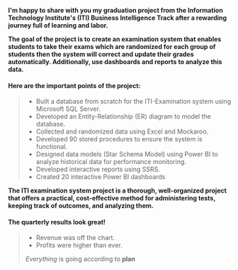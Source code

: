 **I'm happy to share with you my graduation project from the Information Technology Institute's (ITI) Business Intelligence Track after a rewarding journey full of learning and labor.**

**The goal of the project is to create an examination system that enables students to take their exams which are randomized for each group of students then the system will correct and update their grades automatically. Additionally, use dashboards and reports to analyze this data.**

#### Here are the important points of the project:
>
> - Built a database from scratch for the ITI-Examination system using Microsoft SQL Server.
> - Developed an Entity-Relationship (ER) diagram to model the database.
> - Collected and randomized data using Excel and Mockaroo.
> - Developed 90 stored procedures to ensure the system is functional.
> - Designed data models (Star Schema Model) using Power BI to analyze historical data for performance monitoring.
> - Developed interactive reports using SSRS.
> - Created 20 interactive Power BI dashboards

**The ITI examination system project is a thorough, well-organized project that offers a practical, cost-effective method for administering tests, keeping track of outcomes, and analyzing them.**
 #### The quarterly results look great!
>
> - Revenue was off the chart.
> - Profits were higher than ever.
>
>  *Everything* is going according to **plan**
